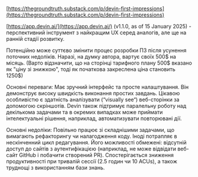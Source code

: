 <!--
date: 2025-02-02T23:23:04.720Z
-->

 [https://thegroundtruth.substack.com/p/devin-first-impressions](https://thegroundtruth.substack.com/p/devin-first-impressions)

 [https://app.devin.ai/](https://app.devin.ai/) (v1.1.0, as of 15 January 2025) - перспективний інструмент з найкращим UX серед аналогів, але ще на ранній стадії розвитку. 

Потенційно може суттєво змінити процес розробки ПЗ після усунення поточних недоліків. Наразі, на думку автора, вартує своїх 500$ на місяць. (Варто відзначити, що на сторінці тарифного плану 500$ вказано як "ціну зі знижкою", тоді як початкова закреслена ціна становить 1250$)


Основні переваги: 
Має зручний інтерфейс та просте налаштування. Він демонструє високу швидкість виконання простих завдань. Цікавою особливістю є здатність аналізувати (“visually see“) веб-сторінки за допомогою скріншотів. Devin також підтримує паралельну роботу над декількома задачами та в окремих випадках може приймати інтелектуальні рішення, наприклад, автоматизувати повторювані дії.

Основні недоліки: 
Повільно працює зі складнішими задачами, що вимагають рефакторингу чи налагодження коду. Іноді потрапляє в нескінченний цикл редагування. Його можливості обмежені: відсутній доступ до сайтів з аутентифікацією (наприклад, не може відвідати веб-сайт GitHub і побачити створений PR). Спостерігається зниження продуктивності при тривалій сессії (2.5 годин чи 10 ACUs), а також труднощі з використанням бази знань.